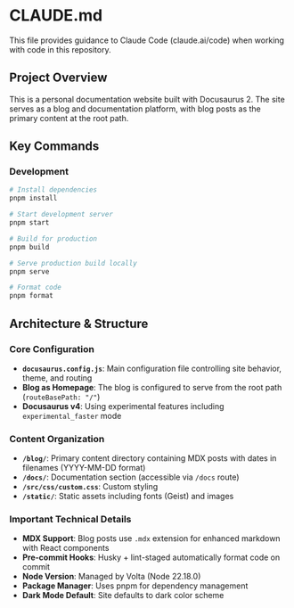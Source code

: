 # CLAUDE.md

This file provides guidance to Claude Code (claude.ai/code) when working with code in this repository.

## Project Overview

This is a personal documentation website built with Docusaurus 2. The site serves as a blog and documentation platform, with blog posts as the primary content at the root path.

## Key Commands

### Development
```bash
# Install dependencies
pnpm install

# Start development server
pnpm start

# Build for production
pnpm build

# Serve production build locally
pnpm serve

# Format code
pnpm format
```

## Architecture & Structure

### Core Configuration
- **`docusaurus.config.js`**: Main configuration file controlling site behavior, theme, and routing
- **Blog as Homepage**: The blog is configured to serve from the root path (`routeBasePath: "/"`)
- **Docusaurus v4**: Using experimental features including `experimental_faster` mode

### Content Organization
- **`/blog/`**: Primary content directory containing MDX posts with dates in filenames (YYYY-MM-DD format)
- **`/docs/`**: Documentation section (accessible via `/docs` route)
- **`/src/css/custom.css`**: Custom styling
- **`/static/`**: Static assets including fonts (Geist) and images

### Important Technical Details
- **MDX Support**: Blog posts use `.mdx` extension for enhanced markdown with React components
- **Pre-commit Hooks**: Husky + lint-staged automatically format code on commit
- **Node Version**: Managed by Volta (Node 22.18.0)
- **Package Manager**: Uses pnpm for dependency management
- **Dark Mode Default**: Site defaults to dark color scheme